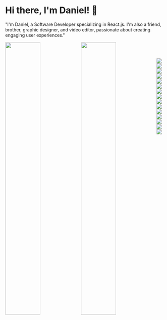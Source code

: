 # Hi there, I'm Daniel! 👋
"I'm Daniel, a Software Developer specializing in React.js. I'm also a friend, brother, graphic designer, and video editor, passionate about creating engaging user experiences."

<img align="left" width="47%" src="https://github-readme-stats.vercel.app/api?username=iamdanielklassic256&show_icons=true&theme=radical" />
<img align="left" width="47%" src="https://github-readme-stats.vercel.app/api/top-langs/?username=iamdanielklassic256&layout=compact" />
</br>
</br>
</br>
<div style="display: flex; flex-wrap: wrap;">
  <img src="https://img.shields.io/badge/javascript-%23323330.svg?style=for-the-badge&logo=javascript&logoColor=%23F7DF1E" style="margin-right: 5px;">
  <img src="https://img.shields.io/badge/typescript-%23007ACC.svg?style=for-the-badge&logo=typescript&logoColor=white" style="margin-right: 5px;">
  <img src="https://img.shields.io/badge/react-%2320232a.svg?style=for-the-badge&logo=react&logoColor=%2361DAFB" style="margin-right: 5px;">
  <img src="https://img.shields.io/badge/Next-black?style=for-the-badge&logo=next.js&logoColor=white" style="margin-right: 5px;">
  <img src="https://img.shields.io/badge/node.js-6DA55F?style=for-the-badge&logo=node.js&logoColor=white" style="margin-right: 5px;">
  <img src="https://img.shields.io/badge/redux-%23593d88.svg?style=for-the-badge&logo=redux&logoColor=white" style="margin-right: 5px;">
  <img src="https://img.shields.io/badge/tailwindcss-%2338B2AC.svg?style=for-the-badge&logo=tailwind-css&logoColor=white" style="margin-right: 5px;">
  <img src="https://img.shields.io/badge/react%20native-%23007ACC.svg?style=for-the-badge&logo=react&logoColor=white" style="margin-right: 5px;">
  <img src="https://img.shields.io/badge/react%20router-%23CA4245.svg?style=for-the-badge&logo=react-router&logoColor=white" style="margin-right: 5px;">
  <img src="https://img.shields.io/badge/react%20native%20navigation-%2343853D.svg?style=for-the-badge&logo=react&logoColor=white" style="margin-right: 5px;">
  <img src="https://img.shields.io/badge/JWT-%23000000.svg?style=for-the-badge&logo=json-web-tokens&logoColor=white" style="margin-right: 5px;">
  <img src="https://img.shields.io/badge/MongoDB-%2347A248.svg?style=for-the-badge&logo=mongodb&logoColor=white" style="margin-right: 5px;">
  <img src="https://img.shields.io/badge/Express-%23000000.svg?style=for-the-badge&logo=express&logoColor=white" style="margin-right: 5px;">
  <img src="https://img.shields.io/badge/Payment%20Gateway-%23000000.svg?style=for-the-badge" style="margin-right: 5px;">
  <img src="https://img.shields.io/badge/Material--UI-%230081CB.svg?style=for-the-badge&logo=material-ui&logoColor=white" style="margin-right: 5px;">
</div>

